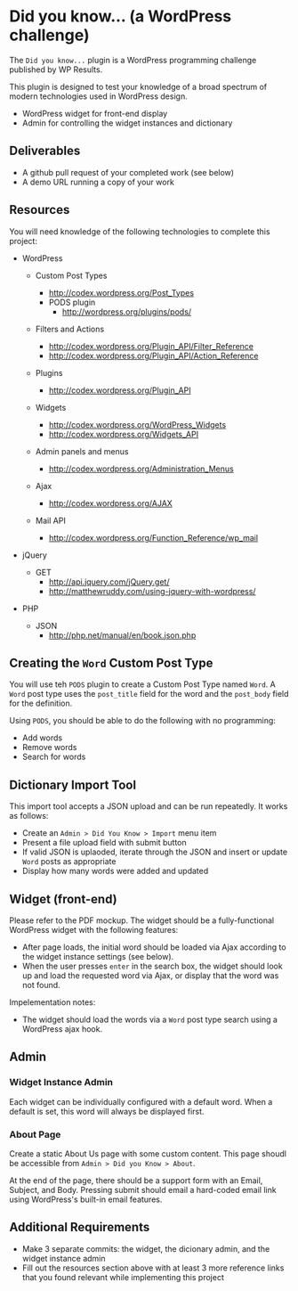 # Did you know... (a WordPress challenge)

The `Did you know...` plugin is a WordPress programming challenge published by WP Results.

This plugin is designed to test your knowledge of a broad spectrum of modern technologies used in WordPress design.

* WordPress widget for front-end display
* Admin for controlling the widget instances and dictionary

## Deliverables

* A github pull request of your completed work (see below)
* A demo URL running a copy of your work   

## Resources

You will need knowledge of the following technologies to complete this project:

* WordPress
    * Custom Post Types
        * http://codex.wordpress.org/Post_Types
        * PODS plugin
            * http://wordpress.org/plugins/pods/

    * Filters and Actions

		* http://codex.wordpress.org/Plugin_API/Filter_Reference
		* http://codex.wordpress.org/Plugin_API/Action_Reference

    * Plugins
    	* http://codex.wordpress.org/Plugin_API

    * Widgets
    	* http://codex.wordpress.org/WordPress_Widgets
    	* http://codex.wordpress.org/Widgets_API

    * Admin panels and menus
        * http://codex.wordpress.org/Administration_Menus

    * Ajax
        * http://codex.wordpress.org/AJAX

    * Mail API
        * http://codex.wordpress.org/Function_Reference/wp_mail

* jQuery
    * GET
        * http://api.jquery.com/jQuery.get/
        * http://matthewruddy.com/using-jquery-with-wordpress/
* PHP
    * JSON
        * http://php.net/manual/en/book.json.php

## Creating the `Word` Custom Post Type

You will use teh `PODS` plugin to create a Custom Post Type named `Word`. A `Word` post type uses the `post_title` field for the word
and the `post_body` field for the definition.

Using `PODS`, you should be able to do the following with no programming:

* Add words
* Remove words
* Search for words

## Dictionary Import Tool

This import tool accepts a JSON upload and can be run repeatedly. It works as follows:

* Create an `Admin > Did You Know > Import` menu item
* Present a file upload field with submit button
* If valid JSON is uplaoded, iterate through the JSON and insert or update `Word` posts as appropriate
* Display how many words were added and updated

## Widget (front-end)

Please refer to the PDF mockup. The widget should be a fully-functional WordPress widget with the following features:

* After page loads, the initial word should be loaded via Ajax according to the widget instance settings (see below).
* When the user presses `enter` in the search box, the widget should look up and load the requested word via Ajax, or display that the word was not found.

Impelementation notes:

* The widget should load the words via a `Word` post type search using a WordPress ajax hook.

## Admin

### Widget Instance Admin

Each widget can be individually configured with a default word. When a default is set, this word will always be displayed first.

### About Page

Create a static About Us page with some custom content. This page shoudl be accessible from `Admin > Did you Know > About`.

At the end of the page, there should be a support form with an Email, Subject, and Body. Pressing submit should email a hard-coded email link using WordPress's built-in email features.

## Additional Requirements

* Make 3 separate commits: the widget, the dicionary admin, and the widget instance admin
* Fill out the resources section above with at least 3 more reference links that you found relevant while implementing this project
